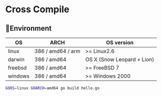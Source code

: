 # Cross Compile

## Environment

OS      | ARCH              | OS version
--      | ---               | --
linux   | 386 / amd64 / arm | >= Linux2.6
darwin  | 386 / amd64       | OS X (Snow Leopard + Lion)
freebsd | 386 / amd64       | >= FreeBSD 7
windows | 386 / amd64       | >= Windows 2000

```bash
GOOS=linux GOARCH=amd64 go build hello.go
```
